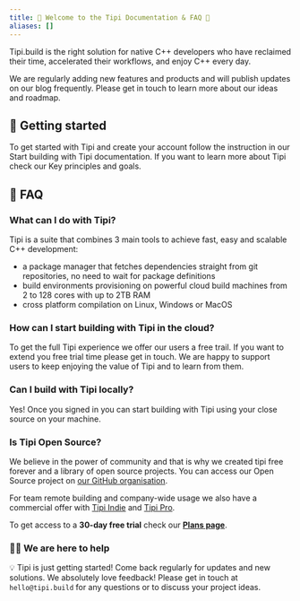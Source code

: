```yaml
---
title: 👋 Welcome to the Tipi Documentation & FAQ 🙋
aliases: []
---
```


Tipi.build is the right solution for native C++ developers who have reclaimed their time, accelerated their workflows, and enjoy C++ every day.

We are regularly adding new features and products and will publish updates on our blog frequently. Please get in touch to learn more about our ideas and roadmap.

## 🚀 Getting started

To get started with Tipi and create your account follow the instruction in our Start building with Tipi documentation.
If you want to learn more about Tipi check our Key principles and goals.


## 🙋 FAQ

### What can I do with Tipi?
Tipi is a suite that combines 3 main tools to achieve fast, easy and scalable C++ development:
* a package manager that fetches dependencies straight from git repositories, no need to wait for package definitions
* build environments provisioning on powerful cloud build machines from 2 to 128 cores with up to 2TB RAM
* cross platform compilation on Linux, Windows or MacOS

### How can I start building with Tipi  in the cloud?
To get the full Tipi experience we offer our users a free trail. If you want to extend you free trial time please get in touch. We are happy to support users to keep enjoying the value of Tipi and to learn from them.

### Can I build with Tipi locally?
Yes! Once you signed in  you can start building with Tipi using your close source on your machine.

### Is Tipi Open Source?
We believe in the power of community and that is why we created tipi free forever and a library of open source projects. You can access our Open Source project on [our GitHub organisation](https://github.com/tipi-build/).

For team remote building and company-wide usage we also have a commercial offer with [Tipi Indie](/pricing) and [Tipi Pro](/pricing). 

To get access to a **30-day free trial** check our [**Plans page**](/pricing).

<!--
### How many nines?
We love uptime, but sometimes systems fail in our complex environment. We monitor our services around the clock and will investigate any issues immediately. In case things go wrong we believe in full transparency and will always keep you up to date on [status.tipi.build](https://status.tipi.build)
-->

### 🧑‍🚀 We are here to help

💡 Tipi is just getting started! Come back regularly for updates and new solutions.
We absolutely love feedback! Please get in touch at `hello@tipi.build` for any questions or to discuss your project ideas.
